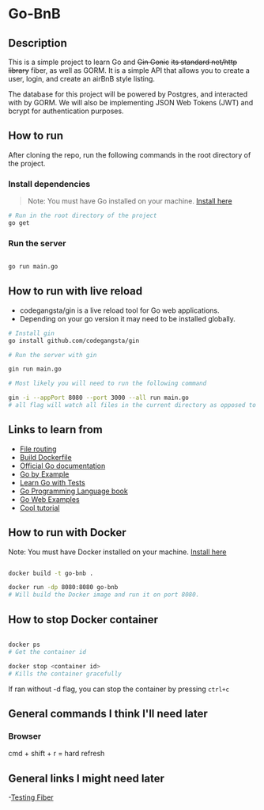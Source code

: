 # Go-BnB

## Description
This is a simple project to learn Go and ~~Gin Gonic~~ ~~its standard net/http library~~ fiber, as well as GORM. It is a simple API that allows you to create a user, login, and create an airBnB style listing.

The database for this project will be powered by Postgres, and interacted with by GORM. We will also be implementing JSON Web Tokens (JWT) and bcrypt for authentication purposes.

## How to run

After cloning the repo, run the following commands in the root directory of the project.
### Install dependencies
> Note: You must have Go installed on your machine.
[Install here](https://golang.org/doc/install)

```bash
# Run in the root directory of the project
go get
```

### Run the server

```bash

go run main.go

```

## How to run with live reload

- codegangsta/gin is a live reload tool for Go web applications.
- Depending on your go version it may need to be installed globally.

```bash
# Install gin
go install github.com/codegangsta/gin

# Run the server with gin

gin run main.go

# Most likely you will need to run the following command

gin -i --appPort 8080 --port 3000 --all run main.go
# all flag will watch all files in the current directory as opposed to just go files.

```
## Links to learn from
- [File routing](https://stackoverflow.com/questions/42967235/golang-gin-gonic-split-routes-into-multiple-files)
- [Build Dockerfile](https://hub.docker.com/_/golang)
- [Official Go documentation](https://tour.golang.org/welcome/1)
- [Go by Example](https://gobyexample.com/)
- [Learn Go with Tests](https://quii.gitbook.io/learn-go-with-tests/)
- [Go Programming Language book](https://www.gopl.io/)
- [Go Web Examples](https://github.com/hoanhan101/go-web-examples)
- [Cool tutorial](https://go.dev/doc/articles/wiki/)


## How to run with Docker

Note: You must have Docker installed on your machine.
[Install here](https://docs.docker.com/get-docker/)
```bash

docker build -t go-bnb .

docker run -dp 8080:8080 go-bnb
# Will build the Docker image and run it on port 8080.
```

## How to stop Docker container
```bash

docker ps
# Get the container id

docker stop <container id>
# Kills the container gracefully

```

If ran without -d flag, you can stop the container by pressing `ctrl+c`

## General commands I think I'll need later

### Browser

cmd + shift + r = hard refresh

## General links I might need later

-[Testing Fiber](https://dev.to/koddr/go-fiber-by-examples-testing-the-application-1ldf)
